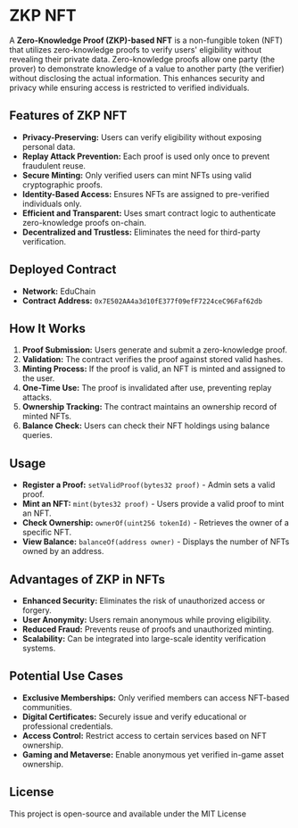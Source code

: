 # ZKP NFT

A **Zero-Knowledge Proof (ZKP)-based NFT** is a non-fungible token (NFT) that utilizes zero-knowledge proofs to verify users' eligibility without revealing their private data. Zero-knowledge proofs allow one party (the prover) to demonstrate knowledge of a value to another party (the verifier) without disclosing the actual information. This enhances security and privacy while ensuring access is restricted to verified individuals.

## Features of ZKP NFT
- **Privacy-Preserving:** Users can verify eligibility without exposing personal data.
- **Replay Attack Prevention:** Each proof is used only once to prevent fraudulent reuse.
- **Secure Minting:** Only verified users can mint NFTs using valid cryptographic proofs.
- **Identity-Based Access:** Ensures NFTs are assigned to pre-verified individuals only.
- **Efficient and Transparent:** Uses smart contract logic to authenticate zero-knowledge proofs on-chain.
- **Decentralized and Trustless:** Eliminates the need for third-party verification.

## Deployed Contract
- **Network:** EduChain
- **Contract Address:** `0x7E502AA4a3d10fE377f09efF7224ceC96Faf62db`

## How It Works
1. **Proof Submission:** Users generate and submit a zero-knowledge proof.
2. **Validation:** The contract verifies the proof against stored valid hashes.
3. **Minting Process:** If the proof is valid, an NFT is minted and assigned to the user.
4. **One-Time Use:** The proof is invalidated after use, preventing replay attacks.
5. **Ownership Tracking:** The contract maintains an ownership record of minted NFTs.
6. **Balance Check:** Users can check their NFT holdings using balance queries.

## Usage
- **Register a Proof:** `setValidProof(bytes32 proof)` - Admin sets a valid proof.
- **Mint an NFT:** `mint(bytes32 proof)` - Users provide a valid proof to mint an NFT.
- **Check Ownership:** `ownerOf(uint256 tokenId)` - Retrieves the owner of a specific NFT.
- **View Balance:** `balanceOf(address owner)` - Displays the number of NFTs owned by an address.

## Advantages of ZKP in NFTs
- **Enhanced Security:** Eliminates the risk of unauthorized access or forgery.
- **User Anonymity:** Users remain anonymous while proving eligibility.
- **Reduced Fraud:** Prevents reuse of proofs and unauthorized minting.
- **Scalability:** Can be integrated into large-scale identity verification systems.

## Potential Use Cases
- **Exclusive Memberships:** Only verified members can access NFT-based communities.
- **Digital Certificates:** Securely issue and verify educational or professional credentials.
- **Access Control:** Restrict access to certain services based on NFT ownership.
- **Gaming and Metaverse:** Enable anonymous yet verified in-game asset ownership.

## License
This project is open-source and available under the MIT License
